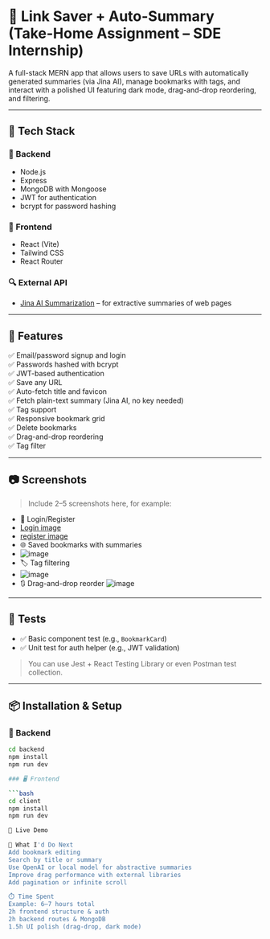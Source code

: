 # 🔖 Link Saver + Auto-Summary (Take-Home Assignment – SDE Internship)

A full-stack MERN app that allows users to save URLs with automatically generated summaries (via Jina AI), 
manage bookmarks with tags, and interact with a polished UI featuring dark mode, drag-and-drop reordering, and filtering.

---

## 🧩 Tech Stack

### 🔐 Backend
- Node.js
- Express
- MongoDB with Mongoose
- JWT for authentication
- bcrypt for password hashing

### 🎨 Frontend
- React (Vite)
- Tailwind CSS
- React Router

### 🔍 External API
- [Jina AI Summarization](https://r.jina.ai) – for extractive summaries of web pages

---

## 🚀 Features

✅ Email/password signup and login  
✅ Passwords hashed with bcrypt  
✅ JWT-based authentication  
✅ Save any URL  
✅ Auto-fetch title and favicon  
✅ Fetch plain-text summary (Jina AI, no key needed)  
✅ Tag support  
✅ Responsive bookmark grid  
✅ Delete bookmarks  
✅ Drag-and-drop reordering  
✅ Tag filter  

---

## 📷 Screenshots

> Include 2–5 screenshots here, for example:
- 🔐 Login/Register
- [Login image](https://github.com/user-attachments/assets/a6a3f44a-f1f9-4dea-bdee-1292f5c477a8)
- [register image](https://github.com/user-attachments/assets/679d7699-66cb-4404-9b37-c8b034191f45)
- 🌐 Saved bookmarks with summaries
- ![image](https://github.com/user-attachments/assets/6c5f1542-95fd-4471-a247-b50c935b9c91)
- 🏷️ Tag filtering
- ![image](https://github.com/user-attachments/assets/5be6a4d8-8b56-45f9-bc20-a2ab7bec0abd)
- 🔃 Drag-and-drop reorder
![image](https://github.com/user-attachments/assets/9882cd52-31f7-4dfa-bf99-6cdd6956c22b)
---

## 🧪 Tests

- ✅ Basic component test (e.g., `BookmarkCard`)
- ✅ Unit test for auth helper (e.g., JWT validation)

> You can use Jest + React Testing Library or even Postman test collection.

---

## 📦 Installation & Setup

### 🔧 Backend

```bash
cd backend
npm install
npm run dev

### 🖥️ Frontend

```bash
cd client
npm install
npm run dev

🔗 Live Demo

🧠 What I'd Do Next
Add bookmark editing
Search by title or summary
Use OpenAI or local model for abstractive summaries
Improve drag performance with external libraries
Add pagination or infinite scroll

⏱️ Time Spent
Example: 6–7 hours total
2h frontend structure & auth
2h backend routes & MongoDB
1.5h UI polish (drag-drop, dark mode)

